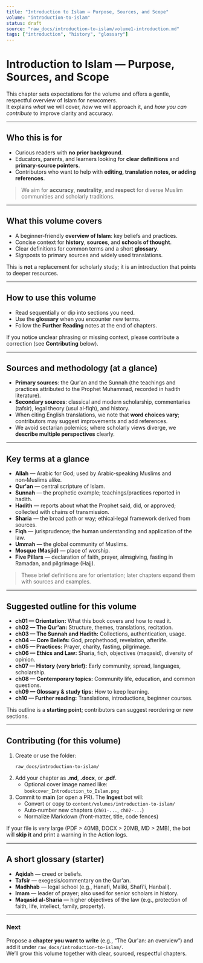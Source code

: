 ```yaml
---
title: "Introduction to Islam — Purpose, Sources, and Scope"
volume: "introduction-to-islam"
status: draft
source: "raw_docs/introduction-to-islam/volume1-introduction.md"
tags: ["introduction", "history", "glossary"]
---
```


# Introduction to Islam — Purpose, Sources, and Scope

This chapter sets expectations for the volume and offers a gentle, respectful overview of Islam for newcomers.  
It explains *what* we will cover, *how* we will approach it, and *how you can contribute* to improve clarity and accuracy.

---

## Who this is for

- Curious readers with **no prior background**.
- Educators, parents, and learners looking for **clear definitions** and **primary-source pointers**.
- Contributors who want to help with **editing, translation notes, or adding references**.

> We aim for **accuracy**, **neutrality**, and **respect** for diverse Muslim communities and scholarly traditions.

---

## What this volume covers

- A beginner-friendly **overview of Islam**: key beliefs and practices.
- Concise context for **history**, **sources**, and **schools of thought**.
- Clear definitions for common terms and a short **glossary**.
- Signposts to primary sources and widely used translations.

This is **not** a replacement for scholarly study; it is an introduction that points to deeper resources.

---

## How to use this volume

- Read sequentially or dip into sections you need.  
- Use the **glossary** when you encounter new terms.  
- Follow the **Further Reading** notes at the end of chapters.

If you notice unclear phrasing or missing context, please contribute a correction (see **Contributing** below).

---

## Sources and methodology (at a glance)

- **Primary sources**: the Qur'an and the Sunnah (the teachings and practices attributed to the Prophet Muhammad, recorded in hadith literature).  
- **Secondary sources**: classical and modern scholarship, commentaries (tafsir), legal theory (usul al‑fiqh), and history.  
- When citing English translations, we note that **word choices vary**; contributors may suggest improvements and add references.  
- We avoid sectarian polemics; where scholarly views diverge, we **describe multiple perspectives** clearly.

---

## Key terms at a glance

- **Allah** — Arabic for God; used by Arabic‑speaking Muslims and non‑Muslims alike.  
- **Qur'an** — central scripture of Islam.  
- **Sunnah** — the prophetic example; teachings/practices reported in hadith.  
- **Hadith** — reports about what the Prophet said, did, or approved; collected with chains of transmission.  
- **Sharia** — the broad path or way; ethical‑legal framework derived from sources.  
- **Fiqh** — jurisprudence; the human understanding and application of the law.  
- **Ummah** — the global community of Muslims.  
- **Mosque (Masjid)** — place of worship.  
- **Five Pillars** — declaration of faith, prayer, almsgiving, fasting in Ramadan, and pilgrimage (Hajj).

> These brief definitions are for orientation; later chapters expand them with sources and examples.

---

## Suggested outline for this volume

- **ch01 — Orientation:** What this book covers and how to read it.  
- **ch02 — The Qur'an:** Structure, themes, translations, recitation.  
- **ch03 — The Sunnah and Hadith:** Collections, authentication, usage.  
- **ch04 — Core Beliefs:** God, prophethood, revelation, afterlife.  
- **ch05 — Practices:** Prayer, charity, fasting, pilgrimage.  
- **ch06 — Ethics and Law:** Sharia, fiqh, objectives (maqasid), diversity of opinion.  
- **ch07 — History (very brief):** Early community, spread, languages, scholarship.  
- **ch08 — Contemporary topics:** Community life, education, and common questions.  
- **ch09 — Glossary & study tips:** How to keep learning.  
- **ch10 — Further reading:** Translations, introductions, beginner courses.

This outline is a **starting point**; contributors can suggest reordering or new sections.

---

## Contributing (for this volume)

1. Create or use the folder:  
   ```text
   raw_docs/introduction-to-islam/
   ```
2. Add your chapter as **.md**, **.docx**, or **.pdf**.  
   - Optional cover image named like: `bookcover_Introduction_to_Islam.png`  
3. Commit to **main** (or open a PR). The **Ingest** bot will:
   - Convert or copy to `content/volumes/introduction-to-islam/`
   - Auto‑number new chapters (`ch01‑...`, `ch02‑...`)
   - Normalize Markdown (front‑matter, title, code fences)

If your file is very large (PDF > 40MB, DOCX > 20MB, MD > 2MB), the bot will **skip it** and print a warning in the Action logs.

---

## A short glossary (starter)

- **Aqidah** — creed or beliefs.  
- **Tafsir** — exegesis/commentary on the Qur'an.  
- **Madhhab** — legal school (e.g., Hanafi, Maliki, Shafi'i, Hanbali).  
- **Imam** — leader of prayer; also used for senior scholars in history.  
- **Maqasid al‑Sharia** — higher objectives of the law (e.g., protection of faith, life, intellect, family, property).

---

### Next

Propose a **chapter you want to write** (e.g., “The Qur'an: an overview”) and add it under `raw_docs/introduction-to-islam/`.  
We’ll grow this volume together with clear, sourced, respectful chapters.
